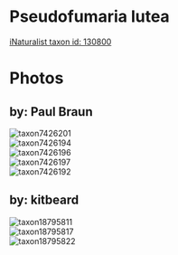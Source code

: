 
Pseudofumaria lutea
===================
  
[iNaturalist taxon id: 130800](https://www.inaturalist.org/taxa/130800)
# Photos

## by: Paul Braun
  
![taxon7426201](https://inaturalist-open-data.s3.amazonaws.com/photos/7833915/medium.jpeg)  
![taxon7426194](https://inaturalist-open-data.s3.amazonaws.com/photos/7833909/medium.jpeg)  
![taxon7426196](https://inaturalist-open-data.s3.amazonaws.com/photos/7833911/medium.jpeg)  
![taxon7426197](https://inaturalist-open-data.s3.amazonaws.com/photos/7833912/medium.jpeg)  
![taxon7426192](https://inaturalist-open-data.s3.amazonaws.com/photos/7833907/medium.jpeg)
## by: kitbeard
  
![taxon18795811](https://inaturalist-open-data.s3.amazonaws.com/photos/20459123/medium.jpeg)  
![taxon18795817](https://inaturalist-open-data.s3.amazonaws.com/photos/20459128/medium.jpeg)  
![taxon18795822](https://inaturalist-open-data.s3.amazonaws.com/photos/20459137/medium.jpeg)